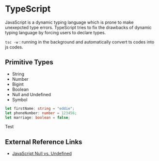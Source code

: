 # TypeScript

JavaScript is a dynamic typing language which is prone to make unexepcted type errors. TypeScript tries to fix the drawbacks of dynamic typing language by forcing users to declare types.

`tsc -w` : running in the background and automatically convert ts codes into js codes.

## Primitive Types

- String
- Number
- Bigint
- Boolean
- Null and Undefined
- Symbol

```typescript
let firstName: string = "eddie";
let phoneNumber: number = 123456;
let marriage: boolean = false;
```

Test

## External Reference Links

- [JavaScript Null vs. Undefined](https://codeburst.io/javascript-null-vs-undefined-20f955215a2)


